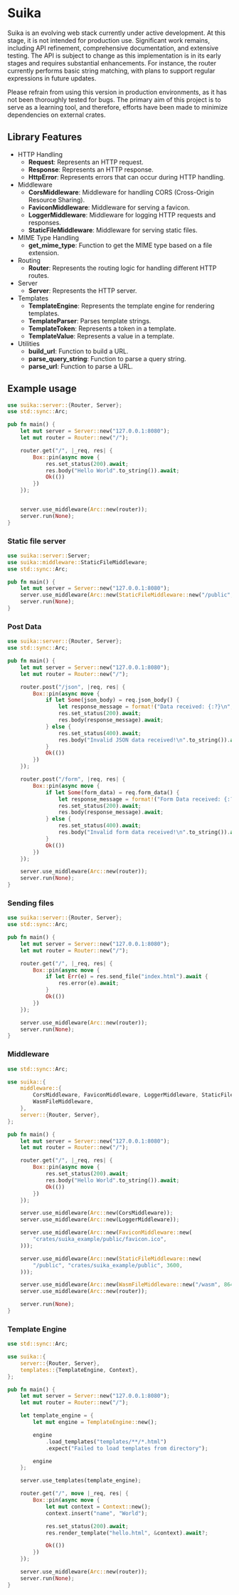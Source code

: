 # Suika

Suika is an evolving web stack currently under active development. At this
stage, it is not intended for production use. Significant work remains,
including API refinement, comprehensive documentation, and extensive testing.
The API is subject to change as this implementation is in its early stages and
requires substantial enhancements. For instance, the router currently performs
basic string matching, with plans to support regular expressions in future
updates.

Please refrain from using this version in production environments, as it has not
been thoroughly tested for bugs. The primary aim of this project is to serve as
a learning tool, and therefore, efforts have been made to minimize dependencies
on external crates.

## Library Features

- HTTP Handling
  - **Request**: Represents an HTTP request.
  - **Response**: Represents an HTTP response.
  - **HttpError**: Represents errors that can occur during HTTP handling.
- Middleware
  - **CorsMiddleware**: Middleware for handling CORS (Cross-Origin Resource
    Sharing).
  - **FaviconMiddleware**: Middleware for serving a favicon.
  - **LoggerMiddleware**: Middleware for logging HTTP requests and responses.
  - **StaticFileMiddleware**: Middleware for serving static files.
- MIME Type Handling
  - **get_mime_type**: Function to get the MIME type based on a file extension.
- Routing
  - **Router**: Represents the routing logic for handling different HTTP routes.
- Server
  - **Server**: Represents the HTTP server.
- Templates
  - **TemplateEngine**: Represents the template engine for rendering templates.
  - **TemplateParser**: Parses template strings.
  - **TemplateToken**: Represents a token in a template.
  - **TemplateValue**: Represents a value in a template.
- Utilities
  - **build_url**: Function to build a URL.
  - **parse_query_string**: Function to parse a query string.
  - **parse_url**: Function to parse a URL.

## Example usage

```rust
use suika::server::{Router, Server};
use std::sync::Arc;

pub fn main() {
    let mut server = Server::new("127.0.0.1:8080");
    let mut router = Router::new("/");

    router.get("/", |_req, res| {
        Box::pin(async move {
            res.set_status(200).await;
            res.body("Hello World".to_string()).await;
            Ok(())
        })
    });


    server.use_middleware(Arc::new(router));
    server.run(None);
}
```

### Static file server

```rust
use suika::server::Server;
use suika::middleware::StaticFileMiddleware;
use std::sync::Arc;

pub fn main() {
    let mut server = Server::new("127.0.0.1:8080");
    server.use_middleware(Arc::new(StaticFileMiddleware::new("/public", "public", 3200)));
    server.run(None);
}
```

### Post Data

```rust
use suika::server::{Router, Server};
use std::sync::Arc;

pub fn main() {
    let mut server = Server::new("127.0.0.1:8080");
    let mut router = Router::new("/");

    router.post("/json", |req, res| {
        Box::pin(async move {
            if let Some(json_body) = req.json_body() {
                let response_message = format!("Data received: {:?}\n", json_body);
                res.set_status(200).await;
                res.body(response_message).await;
            } else {
                res.set_status(400).await;
                res.body("Invalid JSON data received!\n".to_string()).await;
            }
            Ok(())
        })
    });

    router.post("/form", |req, res| {
        Box::pin(async move {
            if let Some(form_data) = req.form_data() {
                let response_message = format!("Form Data received: {:?}\n", form_data);
                res.set_status(200).await;
                res.body(response_message).await;
            } else {
                res.set_status(400).await;
                res.body("Invalid form data received!\n".to_string()).await;
            }
            Ok(())
        })
    });

    server.use_middleware(Arc::new(router));
    server.run(None);
}
```

### Sending files

```rust
use suika::server::{Router, Server};
use std::sync::Arc;

pub fn main() {
    let mut server = Server::new("127.0.0.1:8080");
    let mut router = Router::new("/");

    router.get("/", |_req, res| {
        Box::pin(async move {
            if let Err(e) = res.send_file("index.html").await {
                res.error(e).await;
            }
            Ok(())
        })
    });

    server.use_middleware(Arc::new(router));
    server.run(None);
}
```

### Middleware

```rust
use std::sync::Arc;

use suika::{
    middleware::{
        CorsMiddleware, FaviconMiddleware, LoggerMiddleware, StaticFileMiddleware,
        WasmFileMiddleware,
    },
    server::{Router, Server},
};

pub fn main() {
    let mut server = Server::new("127.0.0.1:8080");
    let mut router = Router::new("/");

    router.get("/", |_req, res| {
        Box::pin(async move {
            res.set_status(200).await;
            res.body("Hello World".to_string()).await;
            Ok(())
        })
    });

    server.use_middleware(Arc::new(CorsMiddleware));
    server.use_middleware(Arc::new(LoggerMiddleware));

    server.use_middleware(Arc::new(FaviconMiddleware::new(
        "crates/suika_example/public/favicon.ico",
    )));

    server.use_middleware(Arc::new(StaticFileMiddleware::new(
        "/public", "crates/suika_example/public", 3600,
    )));

    server.use_middleware(Arc::new(WasmFileMiddleware::new("/wasm", 86400)));
    server.use_middleware(Arc::new(router));

    server.run(None);
}
```

### Template Engine

```rust
use std::sync::Arc;

use suika::{
    server::{Router, Server},
    templates::{TemplateEngine, Context},
};

pub fn main() {
    let mut server = Server::new("127.0.0.1:8080");
    let mut router = Router::new("/");

    let template_engine = {
        let mut engine = TemplateEngine::new();

        engine
            .load_templates("templates/**/*.html")
            .expect("Failed to load templates from directory");

        engine
    };

    server.use_templates(template_engine);

    router.get("/", move |_req, res| {
        Box::pin(async move {
            let mut context = Context::new();
            context.insert("name", "World");

            res.set_status(200).await;
            res.render_template("hello.html", &context).await?;

            Ok(())
        })
    });

    server.use_middleware(Arc::new(router));
    server.run(None);
}
```
